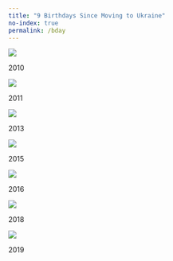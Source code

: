 ```yaml
---
title: "9 Birthdays Since Moving to Ukraine"
no-index: true
permalink: /bday
--- 
```


<img src="/static/bday/2010.jpeg" loading="lazy">
<p class="caption">2010</p>

<img src="static/bday/2011.JPG" loading="lazy">
<p class="caption">2011</p>

<img src="/static/bday/2013.JPG" loading="lazy">
<p class="caption">2013</p>

<img src="static/bday/2015.jpg" loading="lazy">
<p class="caption">2015</p>

<img src="/static/bday/2016.jpg" loading="lazy">
<p class="caption">2016</p>

<img src="/static/bday/2018.jpg" loading="lazy">
<p class="caption">2018</p>

<img src="/static/bday/2019.jpeg" loading="lazy">
<p class="caption">2019</p>